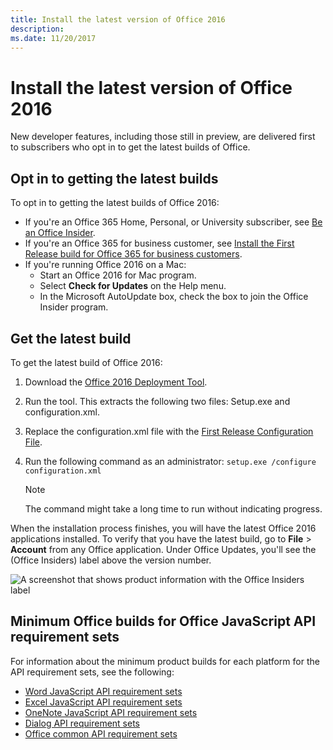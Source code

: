 ```yaml
---
title: Install the latest version of Office 2016
description: 
ms.date: 11/20/2017 
---
```


# Install the latest version of Office 2016

New developer features, including those still in preview, are delivered first to subscribers who opt in to get the latest builds of Office. 

## Opt in to getting the latest builds

To opt in to getting the latest builds of Office 2016: 

- If you're an Office 365 Home, Personal, or University subscriber, see [Be an Office Insider](https://products.office.com/en-us/office-insider).
- If you're an Office 365 for business customer, see [Install the First Release build for Office 365 for business customers](https://support.office.com/en-us/article/Install-the-First-Release-build-for-Office-365-for-business-customers-4dd8ba40-73c0-4468-b778-c7b744d03ead?ui=en-US&rs=en-US&ad=US).
- If you're running Office 2016 on a Mac:
	- Start an Office 2016 for Mac program.
	- Select **Check for Updates** on the Help menu.
	- In the Microsoft AutoUpdate box, check the box to join the Office Insider program. 

## Get the latest build

To get the latest build of Office 2016: 

1. Download the [Office 2016 Deployment Tool](https://www.microsoft.com/en-us/download/details.aspx?id=49117). 
2. Run the tool. This extracts the following two files: Setup.exe and configuration.xml.
3. Replace the configuration.xml file with the [First Release Configuration File](https://raw.githubusercontent.com/OfficeDev/Office-Add-in-Commands-Samples/master/Tools/FirstReleaseConfig/configuration.xml).
4. Run the following command as an administrator:  `setup.exe /configure configuration.xml` 

	> [!NOTE]
	> The command might take a long time to run without indicating progress.

When the installation process finishes, you will have the latest Office 2016 applications installed. To verify that you have the latest build, go to **File** > **Account** from any Office application. Under Office Updates, you'll see the (Office Insiders) label above the version number.

![A screenshot that shows product information with the Office Insiders label](../images/office-insiders.png)

## Minimum Office builds for Office JavaScript API requirement sets

For information about the minimum product builds for each platform for the API requirement sets, see the following:

- [Word JavaScript API requirement sets](https://dev.office.com/reference/add-ins/requirement-sets/word-api-requirement-sets)
- [Excel JavaScript API requirement sets](https://dev.office.com/reference/add-ins/requirement-sets/excel-api-requirement-sets)
- [OneNote JavaScript API requirement sets](https://dev.office.com/reference/add-ins/requirement-sets/onenote-api-requirement-sets)
- [Dialog API requirement sets](https://dev.office.com/reference/add-ins/requirement-sets/dialog-api-requirement-sets)
- [Office common API requirement sets](https://dev.office.com/reference/add-ins/requirement-sets/office-add-in-requirement-sets)

